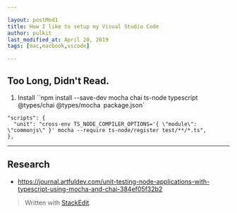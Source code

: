 ```yaml
---

layout: postMod1
title: How I like to setup my Visual Studio Code
author: pulkit
last_modified_at: April 20, 2019
tags: [mac,macbook,vscode]

---
```


## Too Long, Didn't Read.

1. Install
	``npm install --save-dev mocha chai ts-node typescript @types/chai @types/mocha`
`package.json`
```
"scripts": {
  "unit": "cross-env TS_NODE_COMPILER_OPTIONS='{ \"module\": \"commonjs\" }' mocha --require ts-node/register test/**/*.ts",
},
```
---

## Research
* https://journal.artfuldev.com/unit-testing-node-applications-with-typescript-using-mocha-and-chai-384ef05f32b2

> Written with [StackEdit](https://stackedit.io/).
<!--stackedit_data:
eyJoaXN0b3J5IjpbLTEyNTg0MDc1NjFdfQ==
-->